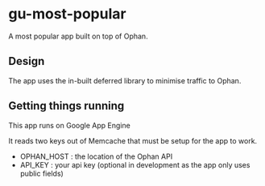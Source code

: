 gu-most-popular
===============

A most popular app built on top of Ophan.

## Design

The app uses the in-built deferred library to minimise traffic to Ophan.

## Getting things running

This app runs on Google App Engine

It reads two keys out of Memcache that must be setup for the app to work.

* OPHAN_HOST : the location of the Ophan API
* API_KEY : your api key (optional in development as the app only uses public fields)

